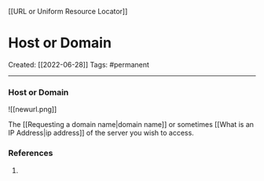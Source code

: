 [[URL or Uniform Resource Locator]]

# Host or Domain
Created:  [[2022-06-28]]
Tags: #permanent 

---
###                                                             Host or Domain
![[newurl.png]]

The [[Requesting a domain name|domain name]] or sometimes [[What is an IP Address|ip address]] of the server you wish to access.  















### References
1. 